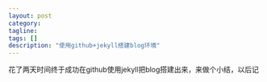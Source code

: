 ```yaml
---
layout: post
category: 
tagline:
tags: []
description: "使用github+jekyll搭建blog环境"
---
```

花了两天时间终于成功在github使用jekyll把blog搭建出来，来做个小结，以后记
